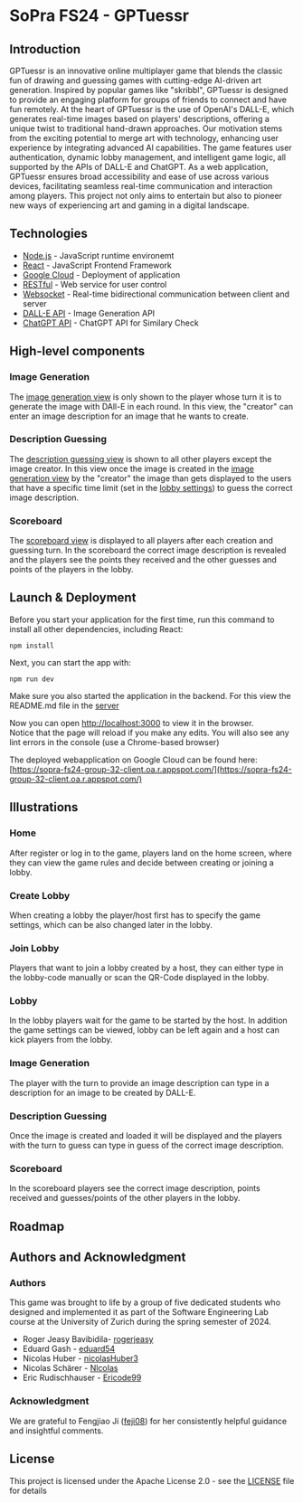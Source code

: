 # SoPra FS24 - GPTuessr

## Introduction

GPTuessr is an innovative online multiplayer game that blends the classic fun of drawing and guessing games with cutting-edge AI-driven art generation. Inspired by popular games like "skribbl", GPTuessr is designed to provide an engaging platform for groups of friends to connect and have fun remotely. At the heart of GPTuessr is the use of OpenAI's DALL-E, which generates real-time images based on players' descriptions, offering a unique twist to traditional hand-drawn approaches.
Our motivation stems from the exciting potential to merge art with technology, enhancing user experience by integrating advanced AI capabilities. The game features user authentication, dynamic lobby management, and intelligent game logic, all supported by the APIs of DALL-E and ChatGPT. As a web application, GPTuessr ensures broad accessibility and ease of use across various devices, facilitating seamless real-time communication and interaction among players. This project not only aims to entertain but also to pioneer new ways of experiencing art and gaming in a digital landscape.

## Technologies

- [Node.js](https://nodejs.org/en) - JavaScript runtime environemt
- [React](https://react.dev) - JavaScript Frontend Framework
- [Google Cloud](https://cloud.google.com/gcp) - Deployment of application
- [RESTful](https://restfulapi.net) - Web service for user control
- [Websocket](https://spring.io/guides/gs/messaging-stomp-websocket) - Real-time bidirectional communication between client and server
- [DALL-E API](https://platform.openai.com/docs/guides/images/image-generation) - Image Generation API
- [ChatGPT API](https://platform.openai.com/docs/guides/text-generation/chat-completions-api) - ChatGPT API for Similary Check

## High-level components

### Image Generation

The [image generation view](https://github.com/sopra-fs24-group-32/sopra-fs24-group-32-client/blob/main/src/components/views/GameCreate.tsx) is only shown to the player whose turn it is to generate the image with DAll-E in each round. In this view, the "creator" can enter an image description for an image that he wants to create.

### Description Guessing

The [description guessing view](https://github.com/sopra-fs24-group-32/sopra-fs24-group-32-client/blob/main/src/components/views/GameGuess.tsx) is shown to all other players except the image creator. In this view once the image is created in the [image generation view](https://github.com/sopra-fs24-group-32/sopra-fs24-group-32-client/blob/main/src/components/views/GameCreate.tsx) by the "creator" the image than gets displayed to the users that have a specific time limit (set in the [lobby settings](https://github.com/sopra-fs24-group-32/sopra-fs24-group-32-client/blob/main/src/components/views/LobbyCreate.tsx)) to guess the correct image description.

### Scoreboard

The [scoreboard view](https://github.com/sopra-fs24-group-32/sopra-fs24-group-32-client/blob/main/src/components/views/Scoreboard.tsx) is displayed to all players after each creation and guessing turn. In the scoreboard the correct image description is revealed and the players see the points they received and the other guesses and points of the players in the lobby.

## Launch & Deployment

Before you start your application for the first time, run this command to install all other dependencies, including React:

`npm install`

Next, you can start the app with:

`npm run dev`

Make sure you also started the application in the backend. For this view the README.md file in the [server](https://github.com/sopra-fs24-group-32/sopra-fs24-group-32-server)

Now you can open [http://localhost:3000](http://localhost:3000) to view it in the browser.\
Notice that the page will reload if you make any edits. You will also see any lint errors in the console (use a Chrome-based browser)

The deployed webapplication on Google Cloud can be found here: [https://sopra-fs24-group-32-client.oa.r.appspot.com/](https://sopra-fs24-group-32-client.oa.r.appspot.com/)

## Illustrations

### Home

After register or log in to the game, players land on the home screen, where they can view the game rules and decide between creating or joining a lobby.

### Create Lobby

When creating a lobby the player/host first has to specify the game settings, which can be also changed later in the lobby.

### Join Lobby

Players that want to join a lobby created by a host, they can either type in the lobby-code manually or scan the QR-Code displayed in the lobby.

### Lobby

In the lobby players wait for the game to be started by the host. In addition the game settings can be viewed, lobby can be left again and a host can kick players from the lobby.

### Image Generation

The player with the turn to provide an image description can type in a description for an image to be created by DALL-E.

### Description Guessing

Once the image is created and loaded it will be displayed and the players with the turn to guess can type in guess of the correct image description.

### Scoreboard

In the scoreboard players see the correct image description, points received and guesses/points of the other players in the lobby.

## Roadmap

## Authors and Acknowledgment

### Authors

This game was brought to life by a group of five dedicated students who designed and implemented it as part of the Software Engineering Lab course at the University of Zurich during the spring semester of 2024.

- Roger Jeasy Bavibidila- [rogerjeasy](https://github.com/rogerjeasy)
- Eduard Gash - [eduard54](https://github.com/eduard54)
- Nicolas Huber - [nicolasHuber3](https://github.com/nicolasHuber3)
- Nicolas Schärer - [NlcoIas](https://github.com/NlcoIas)
- Eric Rudischhauser - [Ericode99](https://github.com/Ericode99)

### Acknowledgment

We are grateful to Fengjiao Ji ([feji08](https://github.com/feji08)) for her consistently helpful guidance and insightful comments.

## License

This project is licensed under the Apache License 2.0 - see the [LICENSE](LICENSE) file for details
